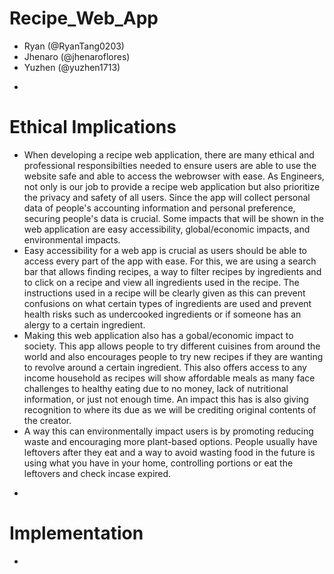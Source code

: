 # Recipe_Web_App
- Ryan (@RyanTang0203)
- Jhenaro (@jhenaroflores)
- Yuzhen (@yuzhen1713)

*
# Ethical Implications
- When developing a recipe web application, there are many ethical and professional responsibilties needed to ensure users are able to use the website safe and able to access the webrowser with ease. As Engineers, not only is our job to provide a recipe web application but also prioritize the privacy and safety of all users. Since the app will collect personal data of people's accounting information and personal preference, securing people's data is crucial. Some impacts that will be shown in the web application are easy accessibility, global/economic impacts, and environmental impacts.
- Easy accessibility for a web app is crucial as users should be able to access every part of the app with ease. For this, we are using a search bar that allows finding recipes, a way to filter recipes by ingredients and to click on a recipe and view all ingredients used in the recipe. The instructions used in a recipe will be clearly given as this can prevent confusions on what certain types of ingredients are used and prevent health risks such as undercooked ingredients or if someone has an alergy to a certain ingredient.
- Making this web application also has a gobal/economic impact to society. This app allows people to try different cuisines from around the world and also encourages people to try new recipes if they are wanting to revolve around a certain ingredient. This also offers access to any income household as recipes will show affordable meals as many face challenges to healthy eating due to no money, lack of nutritional information, or just not enough time. An impact this has is also giving recognition to where its due as we will be crediting original contents of the creator.
- A way this can environmentally impact users is by promoting reducing waste and encouraging more plant-based options. People usually have leftovers after they eat and a way to avoid wasting food in the future is using what you have in your home, controlling portions or eat the leftovers and check incase expired. 

*
# Implementation

*
